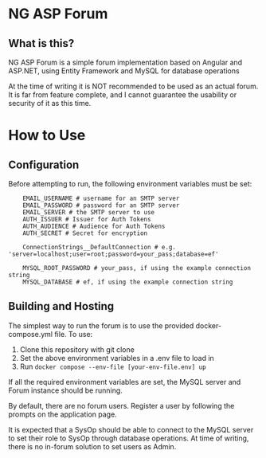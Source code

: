 # NG ASP Forum

## What is this?
NG ASP Forum is a simple forum implementation based on Angular and ASP.NET, using Entity Framework and MySQL for database operations

At the time of writing it is NOT recommended to be used as an actual forum. It is far from feature complete, and I cannot guarantee the usability or security of it as this time.

# How to Use

## Configuration
Before attempting to run, the following environment variables must be set:
```
    EMAIL_USERNAME # username for an SMTP server
    EMAIL_PASSWORD # password for an SMTP server
    EMAIL_SERVER # the SMTP server to use
    AUTH_ISSUER # Issuer for Auth Tokens
    AUTH_AUDIENCE # Audience for Auth Tokens
    AUTH_SECRET # Secret for encryption

    ConnectionStrings__DefaultConnection # e.g. 'server=localhost;user=root;password=your_pass;database=ef'

    MYSQL_ROOT_PASSWORD # your_pass, if using the example connection string
    MYSQL_DATABASE # ef, if using the example connection string
```

## Building and Hosting
The simplest way to run the forum is to use the provided docker-compose.yml file. To use:

1. Clone this repository with git clone
2. Set the above environment variables in a .env file to load in
3. Run `docker compose --env-file [your-env-file.env] up`

If all the required environment variables are set, the MySQL server and Forum instance should be running.

By default, there are no forum users. Register a user by following the prompts on the application page.

It is expected that a SysOp should be able to connect to the MySQL server to set their role to SysOp through database operations.
At time of writing, there is no in-forum solution to set users as Admin.